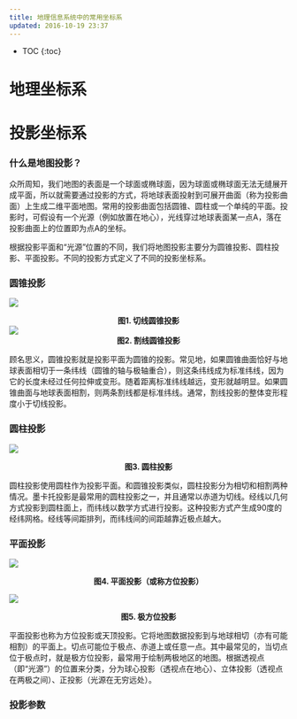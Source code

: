 ```yaml
---
title: 地理信息系统中的常用坐标系
updated: 2016-10-19 23:37
---
```


* TOC
{:toc}

# 地理坐标系

# 投影坐标系

### 什么是地图投影？

众所周知，我们地图的表面是一个球面或椭球面，因为球面或椭球面无法无缝展开成平面，所以就需要通过投影的方式，将地球表面投射到可展开曲面（称为投影曲面）上生成二维平面地图。常用的投影曲面包括圆锥、圆柱或一个单纯的平面。投影时，可假设有一个光源（例如放置在地心），光线穿过地球表面某一点A，落在投影曲面上的位置即为点A的坐标。

根据投影平面和“光源”位置的不同，我们将地图投影主要分为圆锥投影、圆柱投影、平面投影。不同的投影方式定义了不同的投影坐标系。

### 圆锥投影

![]({{site.baseurl}}/images/切线投影.gif)
**<center>图1. 切线圆锥投影 </center>**
![]({{site.baseurl}}/images/割线投影.gif)
**<center>图2. 割线圆锥投影 </center>**

顾名思义，圆锥投影就是投影平面为圆锥的投影。常见地，如果圆锥曲面恰好与地球表面相切于一条纬线（圆锥的轴与极轴重合），则这条纬线成为标准纬线，因为它的长度未经过任何拉伸或变形。随着距离标准纬线越远，变形就越明显。如果圆锥曲面与地球表面相割，则两条割线都是标准纬线。通常，割线投影的整体变形程度小于切线投影。

### 圆柱投影

![]({{site.baseurl}}/images/圆柱投影.gif)
**<center>图3. 圆柱投影 </center>**

圆柱投影使用圆柱作为投影平面。和圆锥投影类似，圆柱投影分为相切和相割两种情况。墨卡托投影是最常用的圆柱投影之一，并且通常以赤道为切线。经线以几何方式投影到圆柱面上，而纬线以数学方式进行投影。这种投影方式产生成90度的经纬网格。经线等间距排列，而纬线间的间距越靠近极点越大。

### 平面投影

![]({{site.baseurl}}/images/平面投影.gif)
**<center>图4. 平面投影（或称方位投影） </center>**

![]({{site.baseurl}}/images/极方位投影.gif)
**<center>图5. 极方位投影 </center>**

平面投影也称为方位投影或天顶投影。它将地图数据投影到与地球相切（亦有可能相割）的平面上。切点可能位于极点、赤道上或任意一点。其中最常见的，当切点位于极点时，就是极方位投影，最常用于绘制两极地区的地图。根据透视点（即“光源”）的位置来分类，分为球心投影（透视点在地心）、立体投影（透视点在两极之间）、正投影（光源在无穷远处）。

### 投影参数

